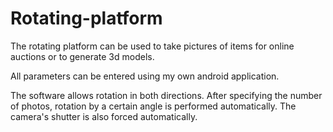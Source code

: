 # Rotating-platform

The rotating platform can be used to take pictures of items for online auctions or to generate 3d models.

All parameters can be entered using my own android application.

The software allows rotation in both directions. 
After specifying the number of photos, rotation by a certain angle is performed automatically. 
The camera's shutter is also forced automatically.
